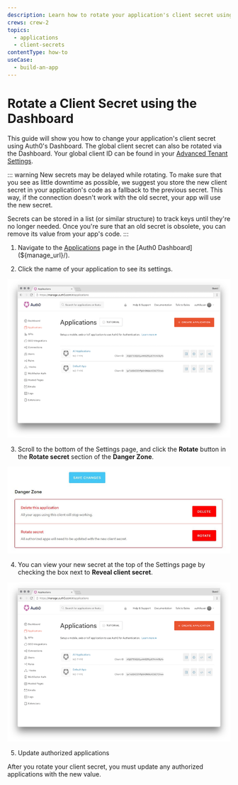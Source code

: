 ```yaml
---
description: Learn how to rotate your application's client secret using the Auth0 Dashboard.
crews: crew-2
topics:
  - applications
  - client-secrets
contentType: how-to
useCase:
  - build-an-app
---
```


# Rotate a Client Secret using the Dashboard

This guide will show you how to change your application's client secret using Auth0's Dashboard. The global client secret can also be rotated via the Dashboard. Your global client ID can be found in your [Advanced Tenant Settings](${manage_url}/#/tenant/advanced).

::: warning 
New secrets may be delayed while rotating. To make sure that you see as little downtime as possible, we suggest you store the new client secret in your application's code as a fallback to the previous secret. This way, if the connection doesn't work with the old secret, your app will use the new secret.

Secrets can be stored in a list (or similar structure) to track keys until they're no longer needed. Once you're sure that an old secret is obsolete, you can remove its value from your app's code.
:::


1. Navigate to the [Applications](${manage_url}/#/applications) page in the [Auth0 Dashboard](${manage_url}/). 

2. Click the name of your application to see its settings.

![](/media/articles/clients/change-client-secret/clients.png)

3. Scroll to the bottom of the Settings page, and click the **Rotate** button in the **Rotate secret** section of the **Danger Zone**. 

![](/media/articles/clients/change-client-secret/rotate-client-secret.jpg)

4. You can view your new secret at the top of the Settings page by checking the box next to **Reveal client secret**.

![](/media/articles/clients/change-client-secret/clients.png)

5. Update authorized applications

After you rotate your client secret, you must update any authorized applications with the new value.
